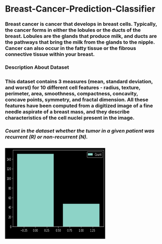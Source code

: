 # Breast-Cancer-Prediction-Classifier
<h3>Breast cancer is cancer that develops in breast cells. Typically, the cancer forms in either the lobules or the ducts of the breast. Lobules are the glands that produce milk, and ducts are the pathways that bring the milk from the glands to the nipple. Cancer can also occur in the fatty tissue or the fibrous connective tissue within your breast.</h3>
<h3><b>Description About Dataset<b><h3>
<h4>This dataset contains 3 measures (mean, standard deviation, and worst) for 10 different cell features -
radius, texture, perimeter, area, smoothness, compactness, concavity, concave points, symmetry, and
fractal dimension. All these features have been computed from a digitized image of a fine needle
aspirate of a breast mass, and they describe characteristics of the cell nuclei present in the image.</h4>
<h5>Count in the dataset whether the tumor in a given patient was recurrent (R) or non-recurrent (N).<h5>
<img src ="img/Count(N&R).png" height="300" width="330">

